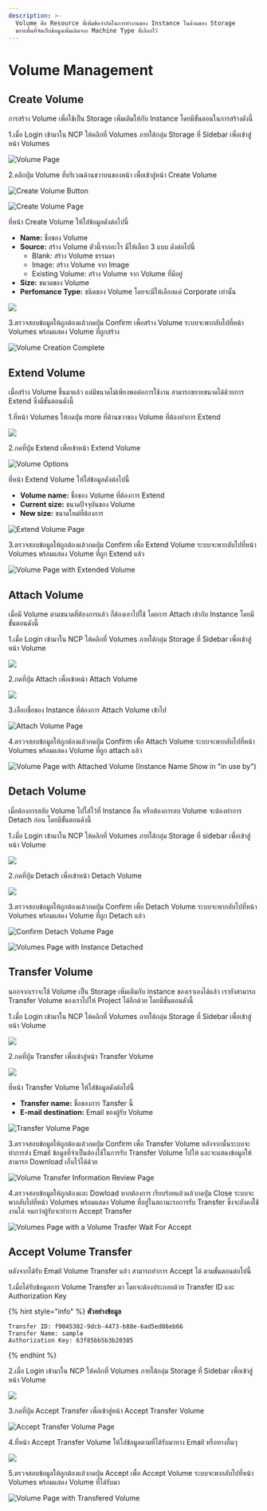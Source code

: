 ```yaml
---
description: >-
  Volume คือ Resource ที่เพิ่มขีดจำกัดในการทำงานของ Instance ในด้านของ Storage
  ขยายพื้นที่จัดเก็บข้อมูลเพิ่มเติมจาก Machine Type ที่เลือกไว้
---
```


# Volume Management

## Create Volume

การสร้าง Volume เพื่อใช้เป็น Storage เพิ่มเติมให้กับ Instance โดยมีขั้นตอนในการสร้างดังนี้

1.เมื่อ Login เข้ามาใน NCP ให้คลิกที่ Volumes ภายใต้กลุ่ม Storage ที่ Sidebar เพื่อเข้าสู่หน้า Volumes

![Volume Page](../.gitbook/assets/volume1.png)

2.คลิกปุ่ม Volume ที่บริเวณด้านขวาบนของหน้า เพื่อเข้าสู่หน้า Create Volume

![Create Volume Button](../.gitbook/assets/volume2.png)

![Create Volume Page](../.gitbook/assets/volume3.png)

ที่หน้า Create Volume ให้ใส่ข้อมูลดังต่อไปนี้

* **Name:** ชื่อของ Volume
* **Source:** สร้าง Volume ตัวนี้จากอะไร มีให้เลือก 3 แบบ ดังต่อไปนี้
  * Blank:  สร้าง Volume ธรรมดา
  * Image: สร้าง Volume จาก Image
  * Existing Volume: สร้าง Volume จาก Volume ที่มีอยู่
* **Size:** ขนาดของ Volume
* **Perfomance Type:** ชนิดของ Volume โดยจะมีให้เลือกแค่ Corporate เท่านั้น

![](../.gitbook/assets/volume4.png)

3.ตรวจสอบข้อมูลให้ถูกต้องแล้วกดปุ่ม Confirm เพื่อสร้าง Volume ระบบจะพากลับไปที่หน้า Volumes พร้อมแสดง Volume ที่ถูกสร้าง

![Volume Creation Complete](../.gitbook/assets/volume5.png)

## Extend Volume

เมื่อสร้าง Volume ขึ้นมาแล้ว แต่มีขนาดไม่เพียงพอต่อการใช้งาน สามารถขยายขนาดได้ด้วยการ Extend ซึ่งมีขั้นตอนดังนี้

1.ที่หน้า Volumes ให้กดปุ่ม more ที่ด้านขวาของ Volume ที่ต้องทำการ Extend

![](../.gitbook/assets/extend_volume_1.png)

2.กดที่ปุ่ม Extend เพื่อเข้าหน้า Extend Volume

![Volume Options](../.gitbook/assets/volume7.png)

ที่หน้า Extend Volume ให้ใส่ข้อมูลดังต่อไปนี้

* **Volume name:** ชื่อของ Volume ที่ต้องการ Extend
* **Current size:** ขนาดปัจจุบันของ Volume
* **New size:** ขนาดใหม่ที่ต้องการ

![Extend Volume Page](../.gitbook/assets/volume8.png)

3.ตรวจสอบข้อมูลให้ถูกต้องแล้วกดปุ่ม Confirm เพื่อ Extend Volume ระบบจะพากลับไปที่หน้า Volumes พร้อมแสดง Volume ที่ถูก Extend แล้ว

![Volume Page with Extended Volume](../.gitbook/assets/volume9.png)

## Attach Volume

เมื่อมี Volume ตามขนาดที่ต้องการแล้ว ก็ต้องเอาไปใช้ โดยการ Attach เข้ากับ Instance โดยมีขั้นตอนดังนี้

1.เมื่อ Login เข้ามาใน NCP ให้คลิกที่ Volumes ภายใต้กลุ่ม Storage ที่ Sidebar เพื่อเข้าสู่หน้า Volume

![](../.gitbook/assets/attach_volume_1.png)

2.กดที่ปุ่ม Attach เพื่อเข้าหน้า Attach Volume

![](../.gitbook/assets/attach_volume_2.png)

3.เลือกชื่อของ Instance ที่ต้องการ Attach Volume เข้าไป

![Attach Volume Page](../.gitbook/assets/volume10.png)

4.ตรวจสอบข้อมูลให้ถูกต้องแล้วกดปุ่ม Confirm เพื่อ Attach Volume ระบบจะพากลับไปที่หน้า Volumes พร้อมแสดง Volume ที่ถูก attach แล้ว

![Volume Page with Attached Volume \(Instance Name Show in &quot;in use by&quot;\)](../.gitbook/assets/volume11.png)

## Detach Volume

เมื่อต้องการสลับ Volume ไปใส่ไว้ที่ Instance อื่น หรือต้องการลบ Volume จะต้องทำการ Detach ก่อน โดยมีขั้นตอนดังนี้

1.เมื่อ Login เข้ามาใน NCP ให้คลิกที่ Volumes ภายใต้กลุ่ม Storage ที่ sidebar เพื่อเข้าสู่หน้า Volume

![](../.gitbook/assets/detach_volume_1.png)

2.กดที่ปุ่ม Detach เพื่อเข้าหน้า Detach Volume

![](../.gitbook/assets/volume12.png)

3.ตรวจสอบข้อมูลให้ถูกต้องแล้วกดปุ่ม Confirm เพื่อ Detach Volume ระบบจะพากลับไปที่หน้า Volumes พร้อมแสดง Volume ที่ถูก Detach แล้ว

![Confirm Detach Volume Page](../.gitbook/assets/volume13.png)

![Volumes Page with Instance Detached](../.gitbook/assets/volume14.png)

## Transfer Volume

นอกจากเราจะใช้ Volume เป็น Storage เพิ่มเติมกับ instance ของเราเองได้แล้ว เรายังสามารถ Transfer Volume ของเราไปให้ Project ได้อีกด้วย โดยมีขั้นตอนดังนี้

1.เมื่อ Login เข้ามาใน NCP ให้คลิกที่ Volumes ภายใต้กลุ่ม Storage ที่ Sidebar เพื่อเข้าสู่หน้า Volume

![](../.gitbook/assets/transfer_volume_1.png)

2.กดที่ปุ่ม Transfer เพื่อเข้าสู่หน้า Transfer Volume

![](../.gitbook/assets/transfer_volume_2.png)

ที่หน้า Transfer Volume ให้ใส่ข้อมูลดังต่อไปนี้

* **Transfer name:** ชื่อของการ Tansfer นี้
* **E-mail destination:** Email ของผู้รับ Volume

![Transfer Volume Page](../.gitbook/assets/volume14-1.png)

3.ตรวจสอบข้อมูลให้ถูกต้องแล้วกดปุ่ม Confirm เพื่อ Transfer Volume หลังจากนั้นระบบจะทำการส่ง Email ข้อมูลที่จำเป็นต้องใช้ในการรับ Transfer Volume ไปให้ และจะแสดงข้อมูลให้สามารถ Download เก็บไว้ได้ด้วย

![Volume Transfer Information Review Page](../.gitbook/assets/volume16.png)

4.ตรวจสอบข้อมูลให้ถูกต้องและ Dowload หากต้องการ เรียบร้อยแล้วแล้วกดปุ่ม Close ระบบจะพากลับไปที่หน้า Volumes พร้อมแสดง Volume ที่อยู่ในสถานะรอการรับ Transfer ซึ่งจะยังคงใช้งานได้ จนกว่าผู้รับจะทำการ Accept Transfer

![Volumes Page with a Volume Trasfer Wait For Accept](../.gitbook/assets/volume17.png)

## Accept Volume Transfer

หลังจากได้รับ Email Volume Transfer แล้ว สามารถทำการ Accept ได้ ตามขั้นตอนต่อไปนี้

1.เมื่อได้รับข้อมูลการ Volume Transfer มา โดยจะต้องประกอบด้วย Transfer ID และ Authorization Key

{% hint style="info" %}
**ตัวอย่างข้อมูล**

```text
Transfer ID: f9045302-9dcb-4473-b88e-6ad5ed86eb66
Transfer Name: sample
Authorization Key: 63f85bb5b3b20385
```
{% endhint %}

2.เมื่อ Login เข้ามาใน NCP ให้คลิกที่ Volumes ภายใต้กลุ่ม Storage ที่ Sidebar เพื่อเข้าสู่หน้า Volume

![](../.gitbook/assets/accept_volume_transfer_1.png)

3.กดที่ปุ่ม Accept Transfer เพื่อเข้าสู่หน้า Accept Transfer Volume

![Accept Transfer Volume Page](../.gitbook/assets/volume18.png)

4.ที่หน้า Accept Transfer Volume ให้ใส่ข้อมูลตามที่ได้รับมาทาง Email หรือทางอื่นๆ

![](../.gitbook/assets/volume19.png)

5.ตรวจสอบข้อมูลให้ถูกต้องแล้วกดปุ่ม Accept เพื่อ Accept Volume ระบบจะพากลับไปที่หน้า Volumes พร้อมแสดง Volume ที่ได้รับมา

![Volume Page with Transfered Volume](../.gitbook/assets/volume19-1.png)

